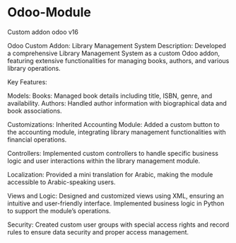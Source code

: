 # Odoo-Module
Custom addon odoo v16

Odoo Custom Addon: Library Management System
Description:
Developed a comprehensive Library Management System as a custom Odoo addon, featuring extensive functionalities for managing books, authors, and various library operations.

Key Features:

  Models:
    Books: Managed book details including title, ISBN, genre, and availability.
    Authors: Handled author information with biographical data and book associations.
  
  Customizations:
    Inherited Accounting Module: Added a custom button to the accounting module, integrating library management functionalities with financial operations.
  
  Controllers:
    Implemented custom controllers to handle specific business logic and user interactions within the library management module.
  
  Localization:
    Provided a mini translation for Arabic, making the module accessible to Arabic-speaking users.
  
  Views and Logic:
    Designed and customized views using XML, ensuring an intuitive and user-friendly interface.
    Implemented business logic in Python to support the module’s operations.
    
  Security:
    Created custom user groups with special access rights and record rules to ensure data security and proper access management.
